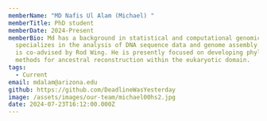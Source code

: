 ```yaml
---
memberName: "MD Nafis Ul Alam (Michael) "
memberTitle: PhD student
memberDate: 2024-Present
memberBio: Md has a background in statistical and computational genomics. He
  specializes in the analysis of DNA sequence data and genome assembly. His PhD
  is co-advised by Rod Wing. He is presently focused on developing phylogenomic
  methods for ancestral reconstruction within the eukaryotic domain.
tags:
  - Current
email: mdalam@arizona.edu
github: https://github.com/DeadlineWasYesterday
image: /assets/images/our-team/michael00hs2.jpg
date: 2024-07-23T16:12:00.000Z
---
```

